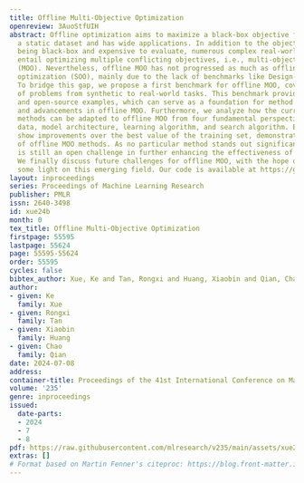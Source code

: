 ```yaml
---
title: Offline Multi-Objective Optimization
openreview: 3AuoStfUIH
abstract: Offline optimization aims to maximize a black-box objective function with
  a static dataset and has wide applications. In addition to the objective function
  being black-box and expensive to evaluate, numerous complex real-world problems
  entail optimizing multiple conflicting objectives, i.e., multi-objective optimization
  (MOO). Nevertheless, offline MOO has not progressed as much as offline single-objective
  optimization (SOO), mainly due to the lack of benchmarks like Design-Bench for SOO.
  To bridge this gap, we propose a first benchmark for offline MOO, covering a range
  of problems from synthetic to real-world tasks. This benchmark provides tasks, datasets,
  and open-source examples, which can serve as a foundation for method comparisons
  and advancements in offline MOO. Furthermore, we analyze how the current related
  methods can be adapted to offline MOO from four fundamental perspectives, including
  data, model architecture, learning algorithm, and search algorithm. Empirical results
  show improvements over the best value of the training set, demonstrating the effectiveness
  of offline MOO methods. As no particular method stands out significantly, there
  is still an open challenge in further enhancing the effectiveness of offline MOO.
  We finally discuss future challenges for offline MOO, with the hope of shedding
  some light on this emerging field. Our code is available at https://github.com/lamda-bbo/offline-moo.
layout: inproceedings
series: Proceedings of Machine Learning Research
publisher: PMLR
issn: 2640-3498
id: xue24b
month: 0
tex_title: Offline Multi-Objective Optimization
firstpage: 55595
lastpage: 55624
page: 55595-55624
order: 55595
cycles: false
bibtex_author: Xue, Ke and Tan, Rongxi and Huang, Xiaobin and Qian, Chao
author:
- given: Ke
  family: Xue
- given: Rongxi
  family: Tan
- given: Xiaobin
  family: Huang
- given: Chao
  family: Qian
date: 2024-07-08
address:
container-title: Proceedings of the 41st International Conference on Machine Learning
volume: '235'
genre: inproceedings
issued:
  date-parts:
  - 2024
  - 7
  - 8
pdf: https://raw.githubusercontent.com/mlresearch/v235/main/assets/xue24b/xue24b.pdf
extras: []
# Format based on Martin Fenner's citeproc: https://blog.front-matter.io/posts/citeproc-yaml-for-bibliographies/
---
```

